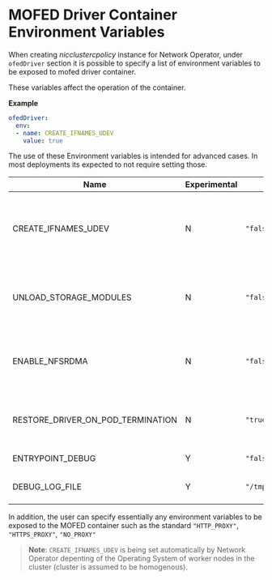 # MOFED Driver Container Environment Variables

When creating _nicclustercpolicy_ instance for Network Operator, under `ofedDriver` section
it is possible to specify a list of environment variables to be exposed to mofed driver container.

These variables affect the operation of the container.

__Example__

```yaml
ofedDriver:
  env:
  - name: CREATE_IFNAMES_UDEV
    value: true
```

The use of these Environment variables is intended for advanced cases.
In most deployments its expected to not require setting those.

| Name | Experimental | Default | Description |
| ---- | ------------ | ------- | ----------- |
| CREATE_IFNAMES_UDEV |N|`"false"`| create udev rule to preserve "old-style" path based netdev names e.g `enp3s0f0`|
| UNLOAD_STORAGE_MODULES |N|`"false"`| unload host storage modules prior to loading mofed modules  |
| ENABLE_NFSRDMA |N|`"false"`| enable loading of nfs relates storage modules from mofed container|
| RESTORE_DRIVER_ON_POD_TERMINATION |N|`"true"`| restore host drivers when container is gracefully stopped |
| ENTRYPOINT_DEBUG |Y|`"false"`| enable/disable debug logs |
| DEBUG_LOG_FILE |Y|`"/tmp/entrypoint_debug_cmds.log"`| path for entrypoint debug logs |

In addition, the user can specify essentially any environment variables to be exposed to the MOFED container such as
the standard `"HTTP_PROXY"`, `"HTTPS_PROXY"`, `"NO_PROXY"`

> __Note__: `CREATE_IFNAMES_UDEV` is being set automatically by Network Operator depenting of the Operating System of worker nodes
> in the cluster (cluster is assumed to be homogenous).
